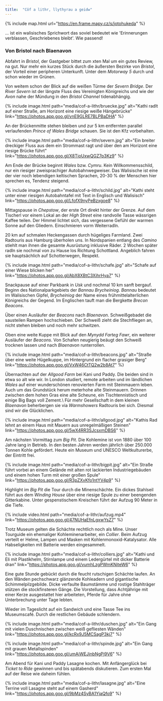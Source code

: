 ```yaml
---
title:  "Côf a lithr, llythyrau a geidw"
---
```


{% include map.html url="https://en.frame.mapy.cz/s/jotohukeda" %}

... ist ein walisisches Sprichwort das soviel bedeutet wie 'Erinnerungen verblassen, Geschriebenes bleibt'.
Wie passend!

### Von Bristol nach Blaenavon ###

Abfahrt in *Bristol*, der Gastgeber bittet zum xten Mal um ein gutes Review, na gut.
Nur mehr ein kurzes Stück durch die äußersten Bezirke von *Bristol*, der Vorteil einer peripheren Unterkunft.
Unter dem *Motorway 5* durch und schon wieder im Grünen.

Von weitem schon der Blick auf die weißen Türme der *Severn Bridge*.
Der *River Severn* ist der längste Fluss des Vereinigten Königreichs und wie der *Avon* nahe der Mündung in den *Bristol Channel* tidenabhängig.

{% include image.html path="media/cof-a-lithr/bruecke.jpg" alt="Kathi radlt auf einer Straße, am Horizont eine riesige weiße Hängebrücke" link="https://photos.app.goo.gl/vnE9GLRE7BLPBaDHA" %}

An der Brückenmitte stehen bleiben und zur 5 km entfernten parallel verlaufenden *Prince of Wales Bridge* schauen.
Sie ist den Kfz vorbehalten.

{% include image.html path="media/cof-a-lithr/severn.jpg" alt="Ein breiter dreckiger Fluss aus dem ein Strommast ragt und über den am Horizont eine riesige Brücke führt" link="https://photos.app.goo.gl/X8TioUxwQGZ7p3Kz9" %}

Am Ende der Brücke beginnt *Wales* bzw. *Cymru*.
Kein Willkommensschild, nur ein riesiger zweisprachiger Autobahnwegweiser.
Das Walisische ist eine der vier noch lebendigen keltischen Sprachen, 20-30 % der Menschen hier sprechen es, Tendenz steigend.

{% include image.html path="media/cof-a-lithr/schild.jpg" alt="Kathi steht unter einer riesigen Autobahntafel mit Text in Englisch und Walisisch" link="https://photos.app.goo.gl/LfofX9nyPeBzxgoe8" %}

Mittagspause in *Chepstow*, der erste Ort direkt hinter der Grenze.
Auf dem Tischerl vor einem Lokal an der *High Street* eine randvolle Tasse wässrigen Kaffee teilen.
Der Himmel lichtet sich, das vergessene Gefühl der warmen Sonne auf den Gliedern.
Einschmieren vorm Weiterradln.

20 km auf schmalen Heckengassen durch hügeliges Farmland.
Zwei Radtouris aus Hamburg überholen uns.
In Nordspanien entlang des *Camino* stiehlt man ihnen die gesamte Ausrüstung inklusive Räder.
2 Wochen später radln sie nochmal von zu Hause los Richtung Schottland.
Angeblich fahren sie hauptsächlich auf Schotterwegen, Respekt.

{% include image.html path="media/cof-a-lithr/schafe.jpg" alt="Schafe auf einer Wiese blicken her" link="https://photos.app.goo.gl/AbX8XBtC3XihrHya7" %}

Snackpause auf einer Parkbank in *Usk* und nochmal 10 km sanft bergauf.
Beginn des Nationalparkgebiets der *Bannau Brycheiniog*.
*Bannau* bedeutet im Walisischen Gipfel, *Brycheiniog* der Name eines frühmittelalterlichen Königreichs der Gegend.
Im Englischen tauft man die Bergkette *Brecon Beacons*.

Über einen Ausläufer der *Beacons* nach *Blaenavon*.
Schweißgebadet die sausteilen Rampen hochschieben.
Der Schweiß zieht die Stechfliegen an, nicht stehen bleiben und noch mehr schwitzen.

Oben eine weite Kuppe mit Blick auf den *Mynydd Farteg Fawr*, ein weiterer Ausläufer der *Beacons*.
Von Schafen neugierig beäugt den Schweiß trocknen lassen und nach *Blaenavon* runterrollen.

{% include image.html path="media/cof-a-lithr/beacons.jpg" alt="Straße über eine weite Hügelkuppe, im Hintergrund ein flacher grasiger Berg" link="https://photos.app.goo.gl/VxW46CtTQ2w2b8At7" %}

Übernachten auf der *Allgood Farm* bei Kani und Paddy.
Die beiden sind in etwa so alt wie wir.
In London studiert, remote arbeiten und im ländlichen *Wales* auf einer wunderschönen renovierten Farm mit Steinmauern leben.
Auch um das Grundstück herum meterhohe alte Steinmauern.
Drinnen zwischen dem hohen Gras eine alte Scheune, ein Tischtennistisch und einige Big Bags voll Zement.\\
Für mehr Gesellschaft in dem kleinen *Blaenavon* beherbergen sie via *Warmshowers* Radtouris bei sich.
Diesmal sind wir die Glücklichen.

{% include image.html path="media/cof-a-lithr/allgood.jpg" alt="Kathis Rad lehnt an einem Haus mit Mauern aus unregelmäßigen Steinen" link="https://photos.app.goo.gl/5wX4RR3SJcsxmDBS6" %}

Am nächsten Vormittag zum *Big Pit*.
Die Kohlemine ist von 1880 über 100 Jahre lang in Betrieb.
In den besten Jahren werden jährlich über 250.000 Tonnen Kohle gefördert.
Heute ein Museum und UNESCO Weltkulturerbe, der Eintritt frei.

{% include image.html path="media/cof-a-lithr/bigpit.jpg" alt="Ein Straße führt vorbei an einem Gelände mit alten rot lackierten Industriegebäuden und einem hohen Turm mit einer großen Spule" link="https://photos.app.goo.gl/R3pZXvKfo1ntYV4p9" %}

Highlight im *Big Pit* die Tour durch die Minenschächte.
Ein dickes Stahlseil führt aus dem *Winding House* über eine riesige Spule zu einer beengenden Gitterkabine.
Unter gespenstischem Kreischen führt der Aufzug 90 Meter in die Tiefe.

{% include video.html path="media/cof-a-lithr/aufzug.mp4" link="https://photos.app.goo.gl/47NUHaEfnLgxwYsZ7" %}

Trotz Museum gelten die Schächte rechtlich noch als Mine.
Unser Tourguide ein ehemaliger Kohleminenarbeiter, ein *Collier*.
Beim Aufzug verteilt er Helme, Lampen und Masken mit Kohlenmonoxid-Katalysator.
Alle Habseligkeiten mit Batterie werden eingesammelt.

{% include image.html path="media/cof-a-lithr/colliers.jpg" alt="Kathi und Eli mit Plastikhelm, Stirnlampe und einem Ledergürtel mit dicker Batterie dran" link="https://photos.app.goo.gl/vumhLzgPWmKNiteW6" %}

Eine gute Stunde gebückt durch die feucht rutschigen Schächte laufen.
An den Wänden pechschwarz glänzende Kohleadern und gigantische Schimmelpilzgebilde.
Dicke verfaulte Baumstämme und rostige Stahlträger stützen die stockfinsteren Gänge.
Die Vorstellung, dass Achtjährige mit einer Kerze ausgestattet hier arbeiteten, Pferde für Jahre ohne Unterbrechung unter Tage lebten.

Wieder im Tageslicht auf ein Sandwich und eine Tasse Tee ins Museumscafé.
Durch die restlichen Gebäude schlendern.

{% include image.html path="media/cof-a-lithr/duschen.jpg" alt="Ein Gang mit vielen Duschnischen zwischen weiß gefliesten Wänden" link="https://photos.app.goo.gl/kcRx9J5MCSagP3kj7" %}

{% include image.html path="media/cof-a-lithr/spinde.jpg" alt="Ein Gang mit grauen Metallspinden" link="https://photos.app.goo.gl/umAiWEJinbNgPj9V6" %}

Am Abend für Kani und Paddy Lasagne kochen.
Mit Anfängerglück bei *Ticket to Ride* gewinnen und bis spätabends diskutieren.
Zum ersten Mal auf der Reise wie daheim fühlen.

{% include image.html path="media/cof-a-lithr/lasagne.jpg" alt="Eine Terrine voll Lasagne steht auf einem Gasherd" link="https://photos.app.goo.gl/9bMz4SyBA1YjaQfo9" %}


